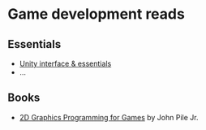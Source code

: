 # Game development reads

## Essentials
- [Unity interface & essentials](http://unity3d.com/learn/tutorials/topics/interface-essentials)
- ...

## Books
- [2D Graphics Programming for Games](http://www.amazon.com/Graphics-Programming-Games-John-Pile/dp/1466501898/) by John Pile Jr.
